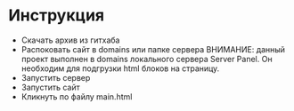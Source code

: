 # Инструкция

- Скачать архив из гитхаба
- Распоковать сайт в domains или папке сервера
  ВНИМАНИЕ: данный проект выполнен в domains локального сервера Server Panel. Он необходим для подгрузки html блоков на страницу.
- Запустить сервер
- Запустить сайт
- Кликнуть по файлу main.html
